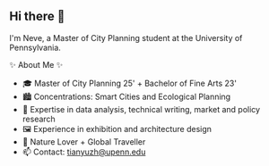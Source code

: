 ## Hi there 👋

I'm Neve, a Master of City Planning student at the University of Pennsylvania.

✨ About Me ✨
- 🎓 Master of City Planning 25' + Bachelor of Fine Arts 23'
- 🏙️ Concentrations: Smart Cities and Ecological Planning
- 🔭 Expertise in data analysis, technical writing, market and policy research
- 🖼️ Experience in exhibition and architecture design
- 🌱 Nature Lover + Global Traveller
- 📫 Contact: tianyuzh@upenn.edu
